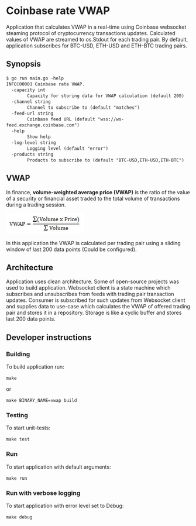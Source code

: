 # Coinbase rate VWAP

Application that calculates VWAP in a real-time using Coinbase websocket
steaming protocol of cryptocurrency transactions updates.
Calculated values of VWAP are streamed to os.Stdout for each trading pair.
By default, application subscribes for BTC-USD, ETH-USD and ETH-BTC
trading pairs.

## Synopsis

    $ go run main.go -help
    INFO[0000] Coinbase rate VWAP.
      -capacity int
            Capacity for storing data for VWAP calculation (default 200)
      -channel string
            Channel to subscribe to (default "matches")
      -feed-url string
            Coinbase feed URL (default "wss://ws-feed.exchange.coinbase.com")
      -help
            Show help
      -log-level string
            Logging level (default "error")
      -products string
            Products to subscribe to (default "BTC-USD,ETH-USD,ETH-BTC")

## VWAP

In finance, **volume-weighted average price (VWAP)** is the ratio of the
value of a security or financial asset traded to the total volume of
transactions during a trading session.

![formula](docs/VWAP.png)

In this application the VWAP is calculated per trading pair using
a sliding window of last 200 data points (Could be configured).

## Architecture

Application uses clean architecture. Some of open-source projects was used
to build application. Websocket client is a state machine which subscribes
and unsubscribes from feeds with trading pair transaction updates.
Consumer is subscribed for such updates from Websocket client and supplies
data to use-case which calculates the VWAP of offered trading pair and
stores it in a repository. Storage is like a cyclic buffer and stores last
200 data points.

## Developer instructions

### Building

To build application run:

    make

or

    make BINARY_NAME=vwap build

### Testing

To start unit-tests:

    make test

### Run

To start application with default arguments:

    make run

### Run with verbose logging

To start application with error level set to Debug:

    make debug
